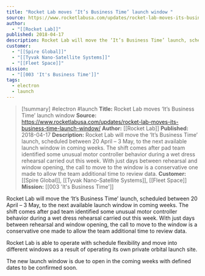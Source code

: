 ```yaml
---
title: "Rocket Lab moves ‘It’s Business Time’ launch window "
source: https://www.rocketlabusa.com/updates/rocket-lab-moves-its-business-time-launch-window/
author:
  - "[[Rocket Lab]]"
published: 2018-04-17
description: Rocket Lab will move the ‘It’s Business Time’ launch, scheduled between 20 April – 3 May, to the next available launch window in coming weeks. The shift comes after pad team identified some unusual motor controller behavior during a wet dress rehearsal carried out this week. With just days between rehearsal and window opening, the call to move to the window is a conservative one made to allow the team additional time to review data.
customer:
  - "[[Spire Global]]"
  - "[[Tyvak Nano-Satellite Systems]]"
  - "[[Fleet Space]]"
mission:
  - "[[003 'It's Business Time']]"
tags:
  - electron
  - launch
---
```

>[!summary]
#electron #launch
**Title:** Rocket Lab moves ‘It’s Business Time’ launch window 
**Source:** https://www.rocketlabusa.com/updates/rocket-lab-moves-its-business-time-launch-window/
**Author:** [[Rocket Lab]]
**Published:** 2018-04-17
**Description:** Rocket Lab will move the ‘It’s Business Time’ launch, scheduled between 20 April – 3 May, to the next available launch window in coming weeks. The shift comes after pad team identified some unusual motor controller behavior during a wet dress rehearsal carried out this week. With just days between rehearsal and window opening, the call to move to the window is a conservative one made to allow the team additional time to review data.
**Customer:** [[Spire Global]], [[Tyvak Nano-Satellite Systems]], [[Fleet Space]]
**Mission:** [[003 'It's Business Time']]

Rocket Lab will move the ‘It’s Business Time’ launch, scheduled between 20 April – 3 May, to the next available launch window in coming weeks. The shift comes after pad team identified some unusual motor controller behavior during a wet dress rehearsal carried out this week. With just days between rehearsal and window opening, the call to move to the window is a conservative one made to allow the team additional time to review data.

Rocket Lab is able to operate with schedule flexibility and move into different windows as a result of operating its own private orbital launch site.

The new launch window is due to open in the coming weeks with defined dates to be confirmed soon.